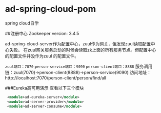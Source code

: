 # ad-spring-cloud-pom
spring cloud自学

##注册中心
Zookeeper version: 3.4.5

ad-spring-cloud-server作为配置中心，zuul作为网关，但发现zuul读取配置中心失败。
在zuul网关服务启动的时候会读取zk上面的所有服务节点。但配置中心的配置文件并没作为zuul
的配置文件。

`zuul端口：7070`
`person-service端口：9090`
`person-client端口：8888`
服务调用链：zuul(7070)->person-client(8888)->person-service(9090)
访问地址：http://localhost:7070/person-client/person/find/all

###Eureka高可用演示 查看以下三个模块
```xml
 <module>ad-eureka-server</module>
 <module>ad-server-provider</module>
 <module>ad-server-consume</module>
```